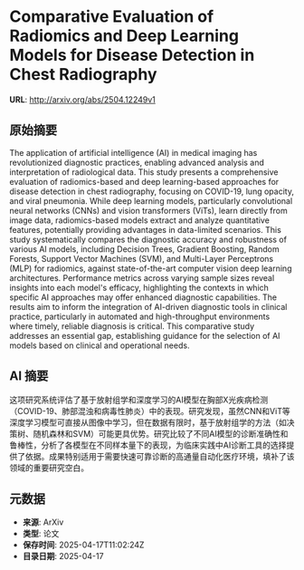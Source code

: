 # Comparative Evaluation of Radiomics and Deep Learning Models for Disease Detection in Chest Radiography

**URL**: http://arxiv.org/abs/2504.12249v1

## 原始摘要

The application of artificial intelligence (AI) in medical imaging has
revolutionized diagnostic practices, enabling advanced analysis and
interpretation of radiological data. This study presents a comprehensive
evaluation of radiomics-based and deep learning-based approaches for disease
detection in chest radiography, focusing on COVID-19, lung opacity, and viral
pneumonia. While deep learning models, particularly convolutional neural
networks (CNNs) and vision transformers (ViTs), learn directly from image data,
radiomics-based models extract and analyze quantitative features, potentially
providing advantages in data-limited scenarios. This study systematically
compares the diagnostic accuracy and robustness of various AI models, including
Decision Trees, Gradient Boosting, Random Forests, Support Vector Machines
(SVM), and Multi-Layer Perceptrons (MLP) for radiomics, against
state-of-the-art computer vision deep learning architectures. Performance
metrics across varying sample sizes reveal insights into each model's efficacy,
highlighting the contexts in which specific AI approaches may offer enhanced
diagnostic capabilities. The results aim to inform the integration of AI-driven
diagnostic tools in clinical practice, particularly in automated and
high-throughput environments where timely, reliable diagnosis is critical. This
comparative study addresses an essential gap, establishing guidance for the
selection of AI models based on clinical and operational needs.


## AI 摘要

这项研究系统评估了基于放射组学和深度学习的AI模型在胸部X光疾病检测（COVID-19、肺部混浊和病毒性肺炎）中的表现。研究发现，虽然CNN和ViT等深度学习模型可直接从图像中学习，但在数据有限时，基于放射组学的方法（如决策树、随机森林和SVM）可能更具优势。研究比较了不同AI模型的诊断准确性和鲁棒性，分析了各模型在不同样本量下的表现，为临床实践中AI诊断工具的选择提供了依据。成果特别适用于需要快速可靠诊断的高通量自动化医疗环境，填补了该领域的重要研究空白。

## 元数据

- **来源**: ArXiv
- **类型**: 论文
- **保存时间**: 2025-04-17T11:02:24Z
- **目录日期**: 2025-04-17
